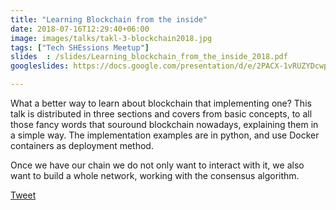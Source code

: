 ```yaml
---
title: "Learning Blockchain from the inside"
date: 2018-07-16T12:29:40+06:00
image: images/talks/takl-3-blockchain2018.jpg
tags: ["Tech SHEssions Meetup"]
slides  : /slides/Learning_blockchain_from_the_inside_2018.pdf
googleslides: https://docs.google.com/presentation/d/e/2PACX-1vRUZYDcwpR8PLuPDKeUpBDMLyojuijQIrzqhZRb_TMAYP4oEGHaM5E0P-KNPkw6WC9qy4aCFeO1Fv9m/embed?start=false&loop=false&delayms=3000

---
```

What a better way to learn about blockchain that implementing one? This talk is distributed in three sections and covers from basic concepts, to all those fancy words that souround blockchain nowadays, explaining them in a simple way. The implementation examples are in python, and use Docker containers as deployment method. 

Once we have our chain we do not only want to interact with it, we also want to build a whole network, working with the consensus algorithm.
<div class="blog-content singleiconp">
    <a href="http://twitter.com/intent/tweet?text=Check%20out%20this%20talk:%20“Cloud-native%20monitoring%20with%20Prometheus”%20by%20%40beatrizmrg%20%23PrometheusIO%20%23codemoMadrid&url=https://b3a.dev/talks/techshessionsmeetup-jul-2018/" target="_blank" class="talklisticons btn btn-dafault btn-details hvr-bounce-to-right"><i class="ion-social-twitter"></i> Tweet</a>
</div>


<br/>
<br/>
